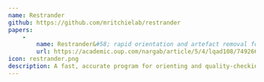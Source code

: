 ```yaml
---
name: Restrander
github: https://github.com/mritchielab/restrander
papers:
    - 
        name: Restrander&#58; rapid orientation and artefact removal for long-read cDNA data
        url: https://academic.oup.com/nargab/article/5/4/lqad108/7492669
icon: restrander.png
description: A fast, accurate program for orienting and quality-checking cDNA sequencing reads.
---
```

